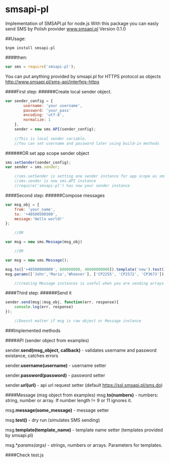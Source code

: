 smsapi-pl
=========

Implementation of SMSAPI.pl for node.js
With this package you can easly send SMS by Polish provider www.smsapi.pl
Version 0.1.0

##Usage:
```text
$npm install smsapi-pl
```
####then:

```javascript
var sms = require('smsapi-pl');
```

You can put anything provided by smsapi.pl for HTTPS protocol as objects
http://www.smsapi.pl/sms-api/interfejs-https

####First step:
######Create local sender object.

```javascript
var sender_config = {
        username: 'your username',
        password: 'your_pass'
        encoding: 'utf-8',
        normalize: 1
    },
    sender = new sms.API(sender_config);
    
    //This is local sender variable. 
    //You can set username and password later using build-in methods
```
######OR set app scope sender object

```javascript
sms.setSender(sender_config);
var sender = sms.sender;

    //sms.setSender is setting one sender instance for app scope as sms.sender
    //sms.sender is now sms.API instance 
    //require('smsapi-pl') has now your sender instance 
```
####Second step:
######Compose messages

```javascript
var msg_obj = {
    from: 'your_name',
    to: '+48500500500',
    message:'Hello world!'
};

    //OR

var msg = new sms.Message(msg_obj)

    //OR

var msg = new sms.Message();

msg.to(['+48500000000', 600000000, 48600000000]).template('new').test();
msg.params(['John','Maria','Whoever'], ['CP2255', 'CP2572', 'CP3673']);

    //creating Message instances is useful when you are sending arrays  
```

####Third step:
######Send it 


```javascript
sender.send(msg||msg_obj, function(err, response){
    console.log(err, response)
});

    //Doesnt matter if msg is raw object or Message instance
```

###Implemented methods

####API (sender object from examples)

sender.**send(msg_object, callback)** - validates username and password existance, catches errors

sender.**username(username)** - username setter

sender.**password(password)** - password setter

sender.**url(url)** - api url request setter (default https://ssl.smsapi.pl/sms.do)

####Message (msg object from examples)
msg.**to(numbers)** - numbers: string, number or array. If number length != 9 or 11 ignores it.

msg.**message(some_message)** - message setter

msg.**test()** - dry run (simulates SMS sending)

msg.**template(template_name)** - template name setter (templates provided by smsapi.pl)

msg.**params(*args)** - strings, numbers or arrays. Parameters for templates.



####Check test.js
